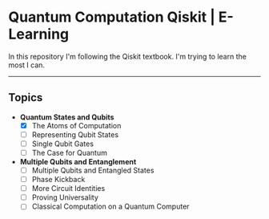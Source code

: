 # Quantum Computation Qiskit | E-Learning

In this repository I'm following the Qiskit textbook. I'm trying to learn the most I can.

* * *

## Topics

- **Quantum States and Qubits**
  - [x] The Atoms  of Computation
  - [ ] Representing Qubit States
  - [ ] Single Qubit Gates
  - [ ] The Case for Quantum

- **Multiple Qubits and Entanglement**
  - [ ] Multiple Qubits and Entangled States
  - [ ] Phase Kickback
  - [ ] More Circuit Identities
  - [ ] Proving Universality
  - [ ] Classical Computation on a Quantum Computer
